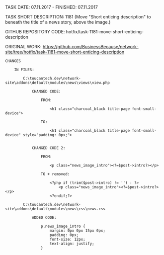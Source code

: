 TASK DATE: 07.11.2017 - FINISHED: 07.11.2017

TASK SHORT DESCRIPTION: 1181 (Move "Short enticing description" to beneath the title of a news story, above the image.)

GITHUB REPOSITORY CODE: hotfix/task-1181-move-short-enticing-description

ORIGINAL WORK: https://github.com/BusinessBecause/network-site/tree/hotfix/task-1181-move-short-enticing-description

	CHANGES
 
		IN FILES: 
			
			C:\toucantech.dev\network-site\addons\default\modules\news\views\view.php

				CHANGED CODE: 
				
					FROM: 
					
						<h1 class="charcoal_black title-page font-small-device">
						
					TO: 
					
						<h1 class="charcoal_black title-page font-small-device" style="padding: 0px;">
			
			
				CHANGED CODE 2: 
					
					FROM: 
				
						<p class="news_image_intro"><?=$post->intro?></p>
						
					TO + removed: 
					
						<?php if (trim($post->intro) != '') : ?>
							<p class="news_image_intro"><?=$post->intro?></p>
						<?endif;?>	
						
			C:\toucantech.dev\network-site\addons\default\modules\news\css\news.css
			
				ADDED CODE: 
				
					p.news_image_intro {
						margin: 0px 0px 15px 0px;
						padding: 0px;
						font-size: 12px;
						text-align: justify;
					}
